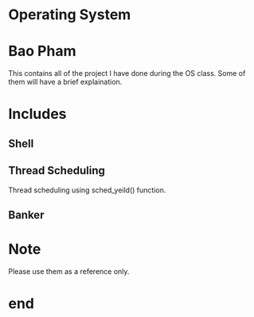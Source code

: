 # Operating System
# Bao Pham
This contains all of the project I have done during the OS class. Some of them will have a brief explaination.
# Includes
## Shell
## Thread Scheduling
Thread scheduling using sched_yeild() function.
## Banker
# Note
Please use them as a reference only.
# end